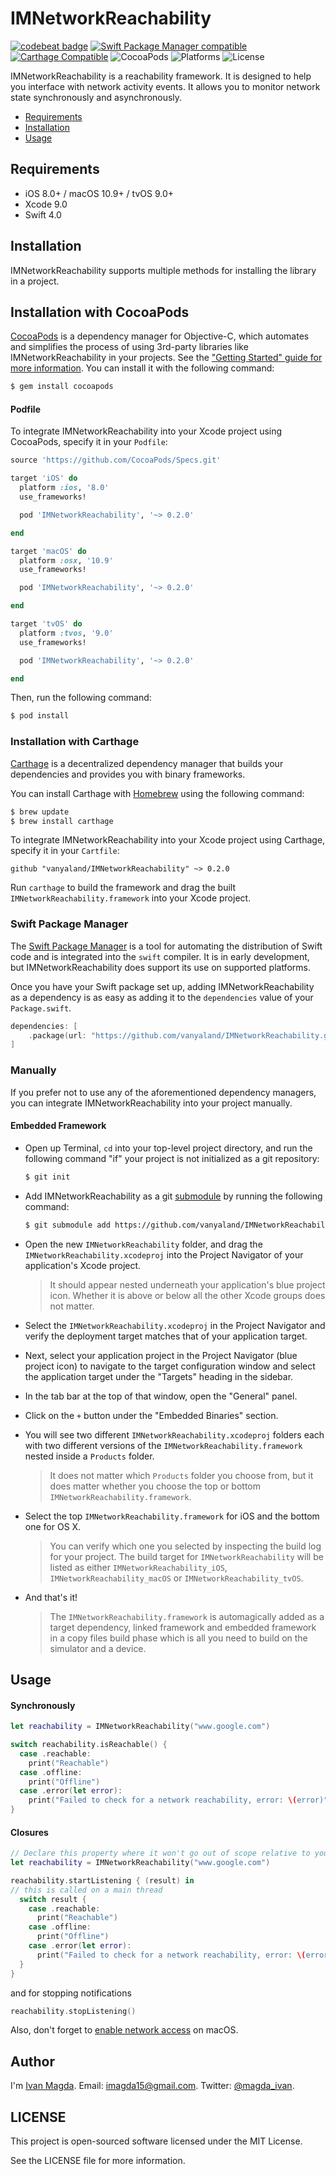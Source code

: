 # IMNetworkReachability

[![codebeat badge](https://codebeat.co/badges/443cdf3e-63c0-458c-bb83-611b1fe700c6)](https://codebeat.co/projects/github-com-vanyaland-imnetworkreachability-master)
[![Swift Package Manager compatible](https://img.shields.io/badge/Swift%20Package%20Manager-compatible-brightgreen.svg)](https://github.com/apple/swift-package-manager)
[![Carthage Compatible](https://img.shields.io/badge/Carthage-compatible-4BC51D.svg?style=flat)](https://github.com/Carthage/Carthage)
![CocoaPods](https://img.shields.io/cocoapods/v/IMNetworkReachability.svg)
![Platforms](https://img.shields.io/cocoapods/p/IMNetworkReachability.svg)
![License](https://img.shields.io/npm/l/express.svg)

IMNetworkReachability is a reachability framework.
It is designed to help you interface with network activity events. It allows you to monitor network state synchronously and asynchronously.

- [Requirements](#requirements)
- [Installation](#installation)
- [Usage](#usage)

## Requirements

- iOS 8.0+ / macOS 10.9+ / tvOS 9.0+
- Xcode 9.0
- Swift 4.0

## Installation
IMNetworkReachability supports multiple methods for installing the library in a project.

## Installation with CocoaPods

[CocoaPods](http://cocoapods.org) is a dependency manager for Objective-C, which automates and simplifies the process of using 3rd-party libraries like IMNetworkReachability in your projects. See the ["Getting Started" guide for more information](https://guides.cocoapods.org/using/getting-started.html). You can install it with the following command:

```bash
$ gem install cocoapods
```

#### Podfile

To integrate IMNetworkReachability into your Xcode project using CocoaPods, specify it in your `Podfile`:

```ruby
source 'https://github.com/CocoaPods/Specs.git'

target 'iOS' do
  platform :ios, '8.0'
  use_frameworks!

  pod 'IMNetworkReachability', '~> 0.2.0'

end

target 'macOS' do
  platform :osx, '10.9'
  use_frameworks!

  pod 'IMNetworkReachability', '~> 0.2.0'

end

target 'tvOS' do
  platform :tvos, '9.0'
  use_frameworks!

  pod 'IMNetworkReachability', '~> 0.2.0'

end

```

Then, run the following command:

```bash
$ pod install
```

### Installation with Carthage

[Carthage](https://github.com/Carthage/Carthage) is a decentralized dependency manager that builds your dependencies and provides you with binary frameworks.

You can install Carthage with [Homebrew](http://brew.sh/) using the following command:

```bash
$ brew update
$ brew install carthage
```

To integrate IMNetworkReachability into your Xcode project using Carthage, specify it in your `Cartfile`:

```ogdl
github "vanyaland/IMNetworkReachability" ~> 0.2.0
```

Run `carthage` to build the framework and drag the built `IMNetworkReachability.framework` into your Xcode project.

### Swift Package Manager

The [Swift Package Manager](https://swift.org/package-manager/) is a tool for automating the distribution of Swift code and is integrated into the `swift` compiler. It is in early development, but IMNetworkReachability does support its use on supported platforms. 

Once you have your Swift package set up, adding IMNetworkReachability as a dependency is as easy as adding it to the `dependencies` value of your `Package.swift`.

```swift
dependencies: [
    .package(url: "https://github.com/vanyaland/IMNetworkReachability.git", from: "0.2.0"),
]
```

### Manually

If you prefer not to use any of the aforementioned dependency managers, you can integrate IMNetworkReachability into your project manually.

#### Embedded Framework

- Open up Terminal, `cd` into your top-level project directory, and run the following command "if" your project is not initialized as a git repository:

  ```bash
  $ git init
  ```

- Add IMNetworkReachability as a git [submodule](http://git-scm.com/docs/git-submodule) by running the following command:

  ```bash
  $ git submodule add https://github.com/vanyaland/IMNetworkReachability.git
  ```

- Open the new `IMNetworkReachability` folder, and drag the `IMNetworkReachability.xcodeproj` into the Project Navigator of your application's Xcode project.

    > It should appear nested underneath your application's blue project icon. Whether it is above or below all the other Xcode groups does not matter.

- Select the `IMNetworkReachability.xcodeproj` in the Project Navigator and verify the deployment target matches that of your application target.
- Next, select your application project in the Project Navigator (blue project icon) to navigate to the target configuration window and select the application target under the "Targets" heading in the sidebar.
- In the tab bar at the top of that window, open the "General" panel.
- Click on the `+` button under the "Embedded Binaries" section.
- You will see two different `IMNetworkReachability.xcodeproj` folders each with two different versions of the `IMNetworkReachability.framework` nested inside a `Products` folder.

    > It does not matter which `Products` folder you choose from, but it does matter whether you choose the top or bottom `IMNetworkReachability.framework`.

- Select the top `IMNetworkReachability.framework` for iOS and the bottom one for OS X.

    > You can verify which one you selected by inspecting the build log for your project. The build target for `IMNetworkReachability` will be listed as either `IMNetworkReachability_iOS`, `IMNetworkReachability_macOS` or `IMNetworkReachability_tvOS`.

- And that's it!

  > The `IMNetworkReachability.framework` is automagically added as a target dependency, linked framework and embedded framework in a copy files build phase which is all you need to build on the simulator and a device.

## Usage

#### Synchronously

```swift
let reachability = IMNetworkReachability("www.google.com")

switch reachability.isReachable() {
  case .reachable:
    print("Reachable")
  case .offline:
    print("Offline")
  case .error(let error):
    print("Failed to check for a network reachability, error: \(error)")
}
```

#### Closures

```swift
// Declare this property where it won't go out of scope relative to your listener
let reachability = IMNetworkReachability("www.google.com")

reachability.startListening { (result) in
// this is called on a main thread
  switch result {
    case .reachable:
      print("Reachable")
    case .offline:
      print("Offline")
    case .error(let error):
      print("Failed to check for a network reachability, error: \(error)")
  }
}
```

and for stopping notifications

```swift
reachability.stopListening()
```

Also, don't forget to [enable network access](https://developer.apple.com/library/content/documentation/Miscellaneous/Reference/EntitlementKeyReference/Chapters/EnablingAppSandbox.html#//apple_ref/doc/uid/TP40011195-CH4-SW9) on macOS.

## Author
I'm [Ivan Magda](https://www.facebook.com/ivan.magda).
Email: [imagda15@gmail.com](mailto:imagda15@gmail.com).
Twitter: [@magda_ivan](https://twitter.com/magda_ivan).

## LICENSE
This project is open-sourced software licensed under the MIT License.

See the LICENSE file for more information.
